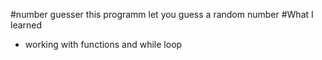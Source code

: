  #number guesser
 this programm let you guess a random number
 #What I learned
 - working with functions and while loop

